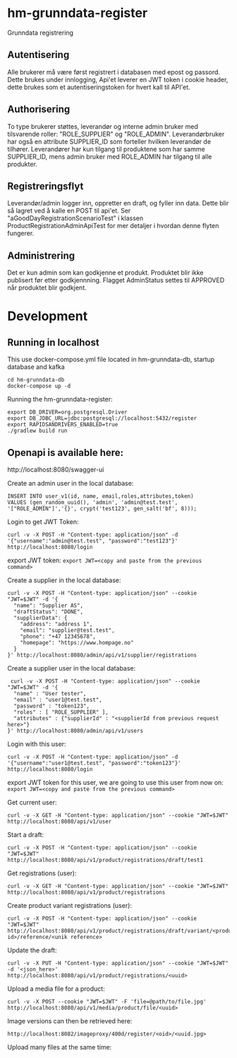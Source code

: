 # hm-grunndata-register
Grunndata registrering

## Autentisering

Alle brukerer må være først registrert i databasen med epost og passord. Dette brukes under innlogging,
Api'et leverer en JWT token i cookie header, dette brukes som et autentiseringstoken for hvert kall til API'et.

## Authorisering

To type brukerer støttes, leverandør og interne admin bruker med tilsvarende roller: "ROLE_SUPPLIER" og "ROLE_ADMIN".
Leverandørbruker har også en attribute SUPPLIER_ID som forteller hvilken leverandør de tilhører. 
Leverandører har kun tilgang til produktene som har samme SUPPLIER_ID, mens admin bruker med ROLE_ADMIN har tilgang til 
alle produkter.

## Registreringsflyt
Leverandør/admin logger inn, oppretter en draft, og fyller inn data. Dette blir så lagret ved å kalle en POST til api'et.
Ser "aGoodDayRegistrationScenarioTest" i klassen ProductRegistrationAdminApiTest for mer detaljer i hvordan 
denne flyten fungerer.

## Administrering
Det er kun admin som kan godkjenne et produkt. Produktet blir ikke publisert før etter godkjennning. 
Flagget AdminStatus settes til APPROVED når produktet blir godkjent. 

# Development

## Running in localhost

This use docker-compose.yml file located in hm-grunndata-db, startup database and kafka 

```
cd hm-grunndata-db
docker-compose up -d

```

Running the hm-grunndata-register:
```
export DB_DRIVER=org.postgresql.Driver
export DB_JDBC_URL=jdbc:postgresql://localhost:5432/register
export RAPIDSANDRIVERS_ENABLED=true
./gradlew build run
```

## Openapi is available here:
http://localhost:8080/swagger-ui


Create an admin user in the local database:

```
INSERT INTO user_v1(id, name, email,roles,attributes,token) 
VALUES (gen_random_uuid(), 'admin', 'admin@test.test', '["ROLE_ADMIN"]','{}', crypt('test123', gen_salt('bf', 8)));

```

Login to get JWT Token:
```
curl -v -X POST -H "Content-type: application/json" -d '{"username":"admin@test.test", "password":"test123"}' http://localhost:8080/login
```

export JWT token:
``
export JWT=<copy and paste from the previous command>
``

Create a supplier in the local database:
```
curl -v -X POST -H "Content-type: application/json" --cookie "JWT=$JWT" -d '{
  "name": "Supplier AS",
  "draftStatus": "DONE",
  "supplierData": {
    "address": "address 1",
    "email": "supplier@test.test",
    "phone": "+47 12345678",
    "homepage": "https://www.hompage.no"
  }
}' http://localhost:8080/admin/api/v1/supplier/registrations
```

Create a supplier user in the local database:
```
 curl -v -X POST -H "Content-type: application/json" --cookie "JWT=$JWT" -d '{
  "name" : "User tester",
  "email" : "user1@test.test",
  "password" : "token123",
  "roles" : [ "ROLE_SUPPLIER" ],
  "attributes" : {"supplierId" : "<supplierId from previous request here>"}
}' http://localhost:8080/admin/api/v1/users

```

Login with this user:
```
curl -v -X POST -H "Content-type: application/json" -d '{"username":"user1@test.test", "password":"token123"}' http://localhost:8080/login
```

export JWT token for this user, we are going to use this user from now on:
``
export JWT=<copy and paste from the previous command>
``


Get current user:

```
curl -v -X GET -H "Content-type: application/json" --cookie "JWT=$JWT" http://localhost:8080/api/v1/user
```

Start a draft:
```
curl -v -X POST -H "Content-type: application/json" --cookie "JWT=$JWT" http://localhost:8080/api/v1/product/registrations/draft/test1
```

Get registrations (user):
```
curl -v -X GET -H "Content-type: application/json" --cookie "JWT=$JWT" http://localhost:8080/api/v1/product/registrations
```

Create product variant registrations (user):
```
curl -v -X POST -H "Content-type: application/json" --cookie "JWT=$JWT" http://localhost:8080/api/v1/product/registrations/draft/variant/<product id>/reference/<unik reference>
```

Update the draft:
```
curl -v -X PUT -H "Content-type: application/json" --cookie "JWT=$JWT" -d '<json_here>' http://localhost:8080/api/v1/product/registrations/<uuid>
```

Upload a media file for a product:
```
curl -v -X POST --cookie "JWT=$JWT" -F 'file=@path/to/file.jpg' http://localhost:8080/api/v1/media/product/file/<uuid>
```

Image versions can then be retrieved here:

````
http://localhost:8082/imageproxy/400d/register/<oid>/<uuid.jpg>
````

Upload many files at the same time:
````

````